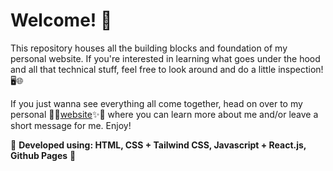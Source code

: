 # Welcome! 👋 

This repository houses all the building blocks and foundation of my personal website. If you're interested in learning what goes under the hood and all that technical stuff, feel free to look around and do a little inspection!🖥️🌐

If you just wanna see everything all come together, head on over to my personal 🌈✨[website](https://vanvaldez.github.io/personal-website)✨🌈 where you can learn more about me and/or leave a short message for me. Enjoy!

🚀 **Developed using: HTML, CSS + Tailwind CSS, Javascript + React.js, Github Pages** 🚀

